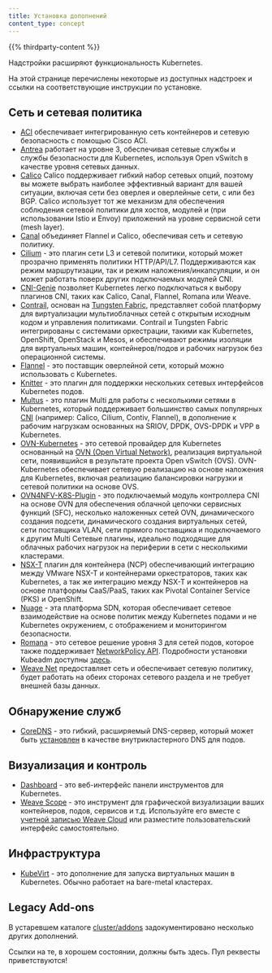 ```yaml
---
title: Установка дополнений
content_type: concept
---
```


<!-- overview -->

{{% thirdparty-content %}}

Надстройки расширяют функциональность Kubernetes.

На этой странице перечислены некоторые из доступных надстроек и ссылки на соответствующие инструкции по установке.

<!-- body -->

## Сеть и сетевая политика

* [ACI](https://www.github.com/noironetworks/aci-containers) обеспечивает интегрированную сеть контейнеров и сетевую безопасность с помощью Cisco ACI.
* [Antrea](https://antrea.io/) работает на уровне 3, обеспечивая сетевые службы и службы безопасности для Kubernetes, используя Open vSwitch в качестве уровня сетевых данных.
* [Calico](https://docs.projectcalico.org/latest/introduction/) Calico поддерживает гибкий набор сетевых опций, поэтому вы можете выбрать наиболее эффективный вариант для вашей ситуации, включая сети без оверлея и оверлейные сети, с или без BGP. Calico использует тот же механизм для обеспечения соблюдения сетевой политики для хостов, модулей и (при использовании Istio и Envoy) приложений на уровне сервисной сети (mesh layer).
* [Canal](https://github.com/tigera/canal/tree/master/k8s-install) объединяет Flannel и Calico, обеспечивая сеть и сетевую политику.
* [Cilium](https://github.com/cilium/cilium) - это плагин сети L3 и сетевой политики, который может прозрачно применять политики HTTP/API/L7. Поддерживаются как режим маршрутизации, так и режим наложения/инкапсуляции, и он может работать поверх других подключаемых модулей CNI.
* [CNI-Genie](https://github.com/Huawei-PaaS/CNI-Genie) позволяет Kubernetes легко подключаться к выбору плагинов CNI, таких как Calico, Canal, Flannel, Romana или Weave.
* [Contrail](https://www.juniper.net/us/en/products-services/sdn/contrail/contrail-networking/), основан на [Tungsten Fabric](https://tungsten.io), представляет собой платформу для виртуализации мультиоблачных сетей с открытым исходным кодом и управления политиками. Contrail и Tungsten Fabric интегрированы с системами оркестрации, такими как Kubernetes, OpenShift, OpenStack и Mesos, и обеспечивают режимы изоляции для виртуальных машин, контейнеров/подов и рабочих нагрузок без операционной системы.
* [Flannel](https://github.com/flannel-io/flannel#deploying-flannel-manually) - это поставщик оверлейной сети, который можно использовать с Kubernetes.
* [Knitter](https://github.com/ZTE/Knitter/) - это плагин для поддержки нескольких сетевых интерфейсов Kubernetes подов.
* [Multus](https://github.com/k8snetworkplumbingwg/multus-cni) - это плагин Multi для работы с несколькими сетями в Kubernetes, который поддерживает большинство самых популярных [CNI](https://github.com/containernetworking/cni) (например: Calico, Cilium, Contiv, Flannel), в дополнение к рабочим нагрузкам основанных на SRIOV, DPDK, OVS-DPDK и VPP в Kubernetes.
* [OVN-Kubernetes](https://github.com/ovn-org/ovn-kubernetes/) - это сетевой провайдер для Kubernetes основанный на [OVN (Open Virtual Network)](https://github.com/ovn-org/ovn/), реализация виртуальной сети, появившийся в результате проекта Open vSwitch (OVS). OVN-Kubernetes обеспечивает сетевую реализацию на основе наложения для Kubernetes, включая реализацию балансировки нагрузки и сетевой политики на основе OVS.
* [OVN4NFV-K8S-Plugin](https://github.com/opnfv/ovn4nfv-k8s-plugin) - это подключаемый модуль контроллера CNI на основе OVN для обеспечения облачной цепочки сервисных функций (SFC), несколько наложенных сетей OVN, динамического создания подсети, динамического создания виртуальных сетей, сети поставщика VLAN, сети прямого поставщика и подключаемого к другим Multi Сетевые плагины, идеально подходящие для облачных рабочих нагрузок на периферии в сети с несколькими кластерами.
* [NSX-T](https://docs.vmware.com/en/VMware-NSX-T/2.0/nsxt_20_ncp_kubernetes.pdf) плагин для контейнера (NCP) обеспечивающий интеграцию между VMware NSX-T и контейнерами оркестраторов, таких как Kubernetes, а так же интеграцию между NSX-T и контейнеров на основе платформы CaaS/PaaS, таких как Pivotal Container Service (PKS) и OpenShift.
* [Nuage](https://github.com/nuagenetworks/nuage-kubernetes/blob/v5.1.1-1/docs/kubernetes-1-installation.rst) - эта платформа SDN, которая обеспечивает сетевое взаимодействие на основе политик между Kubernetes подами и не Kubernetes окружением, с отображением и мониторингом безопасности.
* [Romana](https://romana.io) - это сетевое решение уровня 3 для сетей подов, которое также поддерживает [NetworkPolicy API](/docs/concepts/services-networking/network-policies/). Подробности установки Kubeadm доступны [здесь](https://github.com/romana/romana/tree/master/containerize).
* [Weave Net](https://www.weave.works/docs/net/latest/kubernetes/kube-addon/) предоставляет сеть и обеспечивает сетевую политику, будет работать на обеих сторонах сетевого раздела и не требует внешней базы данных.

## Обнаружение служб

* [CoreDNS](https://coredns.io) - это гибкий, расширяемый DNS-сервер, который может быть [установлен](https://github.com/coredns/deployment/tree/master/kubernetes) в качестве внутрикластерного DNS для подов.

## Визуализация и контроль

* [Dashboard](https://github.com/kubernetes/dashboard#kubernetes-dashboard) - это веб-интерфейс панели инструментов для Kubernetes.
* [Weave Scope](https://www.weave.works/documentation/scope-latest-installing/#k8s) - это инструмент для графической визуализации ваших контейнеров, подов, сервисов и т.д. Используйте его вместе с [учетной записью Weave Cloud](https://cloud.weave.works/) или разместите пользовательский интерфейс самостоятельно.

## Инфраструктура

* [KubeVirt](https://kubevirt.io/user-guide/#/installation/installation) - это дополнение для запуска виртуальных машин в Kubernetes. Обычно работает на bare-metal кластерах.

## Legacy Add-ons

В устаревшем каталоге [cluster/addons](https://git.k8s.io/kubernetes/cluster/addons) задокументировано несколько других дополнений.

Ссылки на те, в хорошем состоянии, должны быть здесь. Пул реквесты приветствуются!
